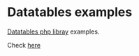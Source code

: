 # Datatables examples
[Datatables php libray](https://github.com/n1crack/datatables) examples.

Check [here](http://datatables.16mb.com/)